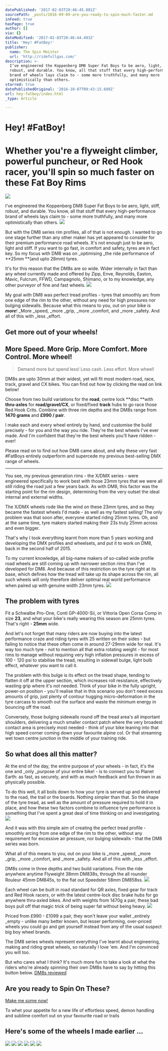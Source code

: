 ```yaml
---
datePublished: '2017-02-03T20:46:45.881Z'
sourcePath: _posts/2016-09-09-are-you-ready-to-spin-much-faster.md
inFeed: true
hasPage: true
author: []
via: {}
dateModified: '2017-02-03T20:46:44.493Z'
title: 'Hey! #FatBoy!'
publisher:
  name: The Spin Meister
  url: 'http://ridefullgas.com/'
description: >-
  I’ve engineered the Koppenberg DM8 Super Fat Boys to be aero, light, stiff,
  robust, and durable. You know, all that stuff that every high-performance
  brand of wheels lays claim to - some more truthfully, and many more
  optimistically than others.
starred: true
datePublishedOriginal: '2016-10-07T09:43:15.689Z'
url: hey-fatboy/index.html
_type: Article

---
```

# Hey! \#FatBoy!

# Whether you're a flyweight climber, powerful puncheur, or Red Hook racer, you'll spin so much faster on these Fat Boy Rims
![](https://the-grid-user-content.s3-us-west-2.amazonaws.com/2b1bb215-eeba-4212-81e6-09c17761bb9d.jpg)

I've engineered the Koppenberg DM8 Super Fat Boys to be aero, light, stiff, robust, and durable. You know, all that stuff that every high-performance brand of wheels lays claim to - some more truthfully, and many more optimistically than others.
![](https://the-grid-user-content.s3-us-west-2.amazonaws.com/ac32ca9d-a758-431a-bfd4-98b95200dcc6.jpg)

But with the DM8 series rim profiles, all of that is not enough. I wanted to go one stage further than any other maker has yet appeared to consider for their premium performance road wheels. It's not enough just to be aero, light and stiff. If you want to go fast, in comfort and safety, tyres are in fact key. So my focus with DM8 was on _optimising _the ride performance of **25mm **(and upto 28mm) tyres.

It's for this reason that the DM8s are so wide. Wider internally in fact than any wheel currently made and offered by Zipp, Enve, Reynolds, Easton, Mavic, Fulcrum, FFWD, Campagnolo, Shimano, or to my knowledge, any other purveyor of fine and fast wheels.
![](https://the-grid-user-content.s3-us-west-2.amazonaws.com/a94c5721-3491-442e-819e-15298097a8f6.jpg)

My goal with DM8 was perfect tread profiles - tyres that smoothly arc from one edge of the rim to the other, without any need for high pressures nor bulging sidewalls. Because what this means to you, out on your bike is _**more**_! _More _speed, _more _grip, _more _comfort, and _more _safety. And all of this with _less _effort.

## Get more out of your wheels! 

## More Speed. More Grip. More Comfort. More Control. More wheel!

> Demand more but spend less! Less cash. Less effort. More wheel!

DM8s are upto 30mm at their widest, yet will fit most modern road, race, track, gravel and CX bikes. You can find out how by clicking the read on link below! 

Choose from two build variations for the **road**, centre lock **disc **with **thru-axles** for **road/gravel/CX**, or fixed/fixed **track** hubs to go race those Red Hook Crits. Combine with three rim depths and the DM8s range from **1470 grams** and **£990 / pair**.

I make each and every wheel entirely by hand, and customise the build precisely - for you and the way you ride. They're the best wheels I've ever made. And I'm confident that they're the best wheels you'll have ridden - ever!

Please read on to find out how DM8 came about, and why these very fast \#FatBoys entirely outperform and supercede my previous best-selling DMX range of wheels.

---

You see, my previous generation rims - the X/DMX series - were engineered specifically to work best with those 23mm tyres that we were all still riding the road just a few years back. As with DM8, this factor was the starting point for the rim design, determining from the very outset the ideal internal and external widths. 

The X/DMX wheels rode like the wind on these 23mm tyres, and so they became the fastest wheels I'd made - as well as my fastest selling! The only problem was that soon after, everyone started riding 25mm tyres. Oh, and at the same time, tyre makers started making their 23s truly 25mm across and even bigger.

That's why I took everything learnt from more than 5 years working and developing the DMX profiles and wheelsets, and put it to work on DM8, back in the second half of 2015\. 

To my current knowledge, all big-name makers of so-called wide profile road wheels are still coming up with narrower section rims than I've developed for DM8\. And because of this restriction on the tyre right at its base, which defines how the tread will take up its shape across the rim, all such wheels will only therefore deliver optimal real world performance when paired up with genuine width 23mm tyres. ![](https://the-grid-user-content.s3-us-west-2.amazonaws.com/9a3d85b5-f7db-45eb-8c9b-faad72118a0a.jpg)

## The problem with tyres

Fit a Schwalbe Pro-One, Conti GP-4000-Sii, or Vittoria Open Corsa Comp in size **23**, and what your bike's really wearing this season are 25mm tyres. That's right - **25mm** wide.

And let's not forget that many riders are now buying into the latest performance craze and riding tyres with 25 written on their sides - but failing to notice that these often come in around 27-29mm wide for real. It's way too much tyre - not to mention all that extra rotating weight - for most rims to manage without requiring very high inflation pressures in excess of 100 - 120 psi to stabilise the tread, resulting in sidewall bulge, light bulb effect, whatever you want to call it. 

The problem with this bulge is its effect on the tread shape, tending to flatten it off at the upper section, which increases roll resistance, effectively wasting grip where it's not needed. Think of your bike in the fully upright, power-on position - you'll realise that in this scenario you don't need excess amounts of grip, just plenty of contour hugging micro-deformation in the tyre carcass to smooth out the surface and waste the minimum energy in bouncing off the road. 

Conversely, those bulging sidewalls round off the tread area's all important shoulders, delivering a much smaller contact patch where the very broadest contact area is precisely most needed - think of your bike leaning into that high speed corner coming down your favourite alpine col. Or that streaming wet town centre junction in the middle of your training ride.

## So what does all this matter?

At the end of the day, the entire purpose of your wheels - in fact, it's the one and _only _purpose of your entire bike! - is to connect you to Planet Earth: as fast, as securely, and with as much feedback and fun thrown in as physically possible.

To do this well, it all boils down to how your tyre is served up and delivered to the road, the trail or the boards. Nothing simpler than that. So the shape of the tyre tread, as well as the amount of pressure required to hold it in place, and how these two factors combine to influence tyre performance is something that I've spent a great deal of time thinking on and investigating.
![](https://the-grid-user-content.s3-us-west-2.amazonaws.com/9178b60b-0b50-4493-8efe-e5a024d57d8c.jpg)

And it was with this simple aim of creating the perfect tread profile - smoothly arcing from one edge of the rim to the other, without any requirement for excessive air pressure, nor bulging sidewalls - that the DM8 series was born.

What all of this means to you, out on your bike is _more _speed, _more _grip, _more _comfort, and _more _safety. And all of this with _less _effort.

DM8s come in three depths and two build variations. From the ride anywhere anytime Flyweight 38mm DM838s, through the all rounder Rouleur 45mm DM845s, to the flat out Speedster 58mm DM858ss. ![](https://the-grid-user-content.s3-us-west-2.amazonaws.com/fcf1c550-dfc5-4d41-b54d-657a38a723ee.jpg)

Each wheel can be built in road standard for QR axles, fixed gear for track and Red Hook racers, or with the latest centre-lock disc brake hubs for go anywhere thru-axled bikes. And with weights from 1470g a pair, these bad boys pull off that magic trick of being super fat without being heavy.
![](https://the-grid-user-content.s3-us-west-2.amazonaws.com/4f3ec60e-ec7d-4b32-9f74-89548794e526.jpg)

Priced from £990 - £1099 a pair, they won't leave your wallet _entirely _empty - unlike many better known, but lesser performing, over-priced wheels you could go and get yourself instead from any of the usual suspect big boy wheel brands.

The DM8 series wheels represent everything I've learnt about engineering, making and riding great wheels, so naturally I love 'em. And I'm convinced you will too.

But who cares what I think? It's much more fun to take a look at what the riders who're already spinning their own DM8s have to say by hitting this button below.
[DM8s reviewed][0]

## 

## Are you ready to Spin On These?
[Make me some now!][1]

To whet your appetite for a new life of effortless speed, demon handling and sublime comfort out on your favourite road or trails

## Here's some of the wheels I made earlier ...
![](https://the-grid-user-content.s3-us-west-2.amazonaws.com/0d83b794-9b5c-493f-9fb1-76801e70088e.jpg)
![](https://the-grid-user-content.s3-us-west-2.amazonaws.com/4765c3bf-9a01-43c0-a1ba-d49d93959dd0.jpg)
![](https://the-grid-user-content.s3-us-west-2.amazonaws.com/cd75e7dd-3fdc-493d-892e-ee13c248d916.jpg)
![](https://the-grid-user-content.s3-us-west-2.amazonaws.com/3f58d2f8-3559-45dd-bf29-33970fdeb569.jpg)
![](https://the-grid-user-content.s3-us-west-2.amazonaws.com/6ee44936-9797-4ce3-b36f-6d93c4802fe3.jpg)
![](https://the-grid-user-content.s3-us-west-2.amazonaws.com/6d2614e2-45c2-45fc-b205-54e16380a8d0.jpg)

[0]: http://ridefullgas.com/customer-reviews/
[1]: http://ridefullgas.com/dm8-series-super-fat-boys-28mm-wide/